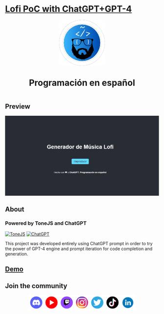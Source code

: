 # [Lofi PoC with ChatGPT+GPT-4](https://programacion-es.dev)

<div style="width:100%;display:flex;flex-direction:column;align-items:center">
    <img src="./docs/assets/img/Logo-circle.webp" with="150px" height="150px" />
    <h1>Programación en español</h1>
</div>

## Preview

![preview](./docs/assets/img/previewpng.png)

## About

### Powered by ToneJS and ChatGPT

<a href="https://tonejs.github.io/"><img src="https://avatars.githubusercontent.com/u/11019186?s=280&v=4" alt="ToneJS" width="200"/></a>
<a href="https://openai.com/blog/chatgpt"><img src="https://upload.wikimedia.org/wikipedia/commons/0/04/ChatGPT_logo.svg" alt="ChatGPT" width="200"/></a>

This project was developed entirely using ChatGPT prompt in order to try the power of GPT-4 engine and prompt iteration for code completion and generation.

## [Demo](https://pedrovelasquez9.github.io/lofi-poc/)

## Join the community

<div style="width:100%;display:flex;flex-direction:row;justify-content:center">
    <a href="https://discord.gg/programacion-es"><img src="./docs/assets/img/discord-icon.webp" with="50px" height="50px" /></a>
    <a href="https://www.youtube.com/@programacion-es"><img src="./docs/assets/img/youtube-icon.webp" with="50px" height="50px" /></a>
    <a href="https://www.twitch.tv/programacion_en_esp"><img src="./docs/assets/img/twitch-logo-borderless.webp" with="50px" height="50px" /></a>
    <a href="https://instagram.com/programacion.es/"><img src="./docs/assets/img/instagram-icon.webp" with="50px" height="50px" /></a>
    <a href="https://twitter.com/program_es"><img src="./docs/assets/img/twitter-icon.webp" with="50px" height="50px" /></a>
    <a href="https://www.tiktok.com/@programacion.es"><img src="./docs/assets/img/tiktok-icon.webp" with="50px" height="50px" /></a>
    <a href="https://www.linkedin.com/in/pedroplasencia/"><img src="./docs/assets/img/linkedin-icon.webp" with="50px" height="50px" /></a>
</div>
